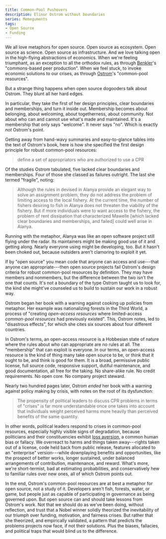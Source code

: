 ```yaml
---
title: Common-Pool Pushovers
description: Elinor Ostrom without boundaries
series: Memeguments
tags:
- Open Source
- Funding
---
```


We all love metaphors for open source.  Open source as ecosystem.  Open source as science.  Open source as infrastructure.  And we love talking open in the high-flying abstractions of economics.  When we're feeling triumphant, as an exception to all the orthodox rules, as through [Benkler](https://en.wikipedia.org/wiki/Yochai_Benkler)'s "commons-based peer production".  When we feel stuck, to invoke economic solutions to our crises, as through [Ostrom](https://en.wikipedia.org/wiki/Elinor_Ostrom)'s "common-pool resources".

But a strange thing happens when open source dogooders talk about Ostrom.  They blunt all her hard edges.

In particular, they take the first of her design principles, clear boundaries and memberships, and turn it inside out.  Membership becomes about belonging, about welcoming, about togetherness, about community.  Not about who can and cannot use what's made and maintained.  It's a membership that only says "welcome".  It never says "no".  Which is exactly _not_ Ostrom's point.

Getting away from hand-wavy summaries and easy-to-glance tables into the text of Ostrom's book, here is how she specified the first design principle for robust common-pool resources:

> define a set of appropriators who are authorized to use a CPR

Of the studies Ostrom tabulated, five lacked clear boundaries and memberships.  Four of those she classed as failures outright.  The last she termed "fragile", noting:

> Although the rules in devised in Alanya provide an elegant way to solve an assignment problem, they do not address the problem of limiting access to the local fishery.  At the current time, the number of fishers desiring to fish in Alanya does not threaten the viability of the fishery.  But if more individuals were to want access to the fishery, the problem of rent dissipation that characterized Mawelle [which lacked clear boundaries and memberships, and failed] could well arise in Alanya.

Running with the metaphor, Alanya was like an open software project still flying under the radar.  Its maintainers might be making good use of it and getting along.  Nearly everyone using might be developing, too.  But it hasn't been choked out, because outsiders aren't clamoring to exploit it yet.

If by "open source" you mean code that anyone can access and use---that anyone can appropriate---then open source projects fail Ostrom's design criteria for robust common-pool resources by definition.  They may have members and nonmembers, but the difference between the two isn't the one that counts.  It's not a boundary of the type Ostrom taught us to look for, the kind she might've counseled us to build to sustain our work in a robust way.

Ostrom began her book with a warning against cooking up policies from metaphor.  Her example was nationalizing forests in the Third World, a process of "creating _open-access resources_ where limited-access _common-pool resources_ had previously existed".  This, Ostrom notes, led to "disastrous effects", for which she cites six sources about four different countries.

In Ostrom's terms, an open-access resource is a Hobbesian state of nature where the rules about who can appropriate are no rules at all.  The "membership" that can exploit is everyone.  In our terms, an open-access resource is the kind of thing many take open source to be, or think that it ought to be, and think is good for them.  It is a broad, permissive public license, full source code, responsive support, dutiful maintenance, and good documentation, all free for the taking.  No share-alike rule.  No credit requirements.  No open core.  No company project steward.

Nearly two hundred pages later, Ostrom _ended_ her book with a warning against policy making by crisis, with notes on the root of its dysfunction:

> The propensity of political leaders to discuss CPR problems in terms of "crises" is far more understandable once one takes into account that individuals weight perceived harms more heavily than perceived benefits of the same quantity.

In other words, political leaders respond to crises in common-pool resources, especially highly visible signs of degradation, because politicians and their constituencies exhibit [loss aversion](https://en.wikipedia.org/wiki/Loss_aversion), a common human bias or fallacy.  We overreact to harms and things taken away---rights taken out of a license, code held back from public release, features allocated to an "enterprise" version---while downplaying benefits and opportunities, like the prospect of better works, longer sustained, under balanced arrangements of contribution, maintenance, and reward.  What's more, we're short-termist, bad at estimating probabilities, and conservatively hew to familiar rules over new ones, all of which Ostrom points out.

In the end, Ostrom's common-pool resources are at best a metaphor for open source, not a study of it.  Developers aren't fish, forests, water, or game, but people just as capable of participating in governance as being governed upon.  But open source can and should take lessons from Ostrom's work.  Not that we should do as we've been doing, without reflection, and trust that a Nobel winner solidly theorized the inevitability of our triumph over funding, motivation, and fairness crises.  But rather that she theorized, and empirically validated, a pattern that predicts the problems projects now face, if not their solutions.  Plus the biases, fallacies, and political traps that would blind us to the difference.
